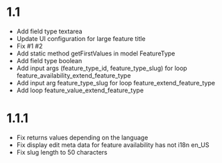 # 1.1

- Add field type textarea
- Update UI configuration for large feature title
- Fix #1 #2
- Add static method getFirstValues in model FeatureType
- Add field type boolean
- Add input args (feature_type_id, feature_type_slug) for loop feature_availability_extend_feature_type
- Add input arg feature_type_slug for loop feature_extend_feature_type
- Add loop feature_value_extend_feature_type

# 1.1.1

- Fix returns values depending on the language
- Fix display edit meta data for feature availability has not i18n en_US
- Fix slug length to 50 characters